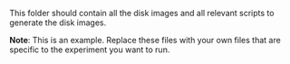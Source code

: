 This folder should contain all the disk images and all relevant scripts to generate the disk images.  

**Note**: This is an example. Replace these files with your own files that are specific to the experiment you want to run.
